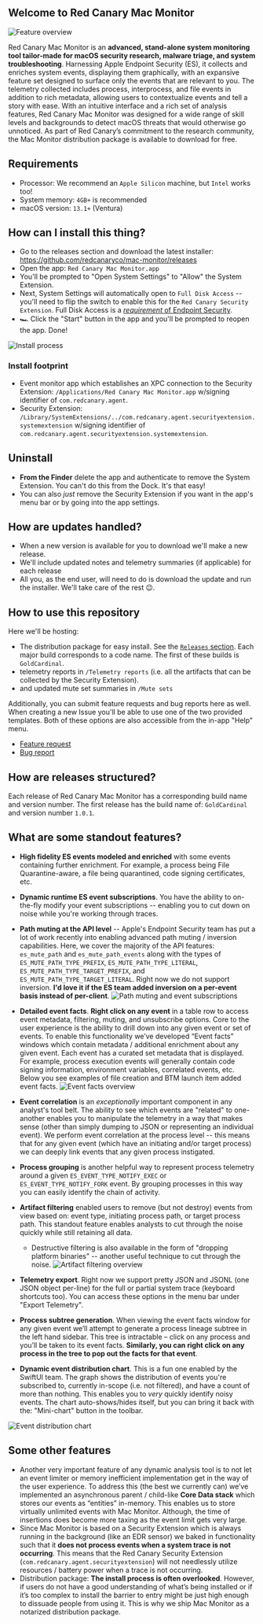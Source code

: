 ## Welcome to Red Canary Mac Monitor
![Feature overview](https://github.com/redcanaryco/mac-monitor/blob/main/Resources/FeatureSummary.png?raw=true)

Red Canary Mac Monitor is an **advanced, stand-alone system monitoring tool tailor-made for macOS security research, malware triage, and system troubleshooting**. Harnessing Apple Endpoint Security (ES), it collects and enriches system events, displaying them graphically, with an expansive feature set designed to surface only the events that are relevant to you. The telemetry collected includes process, interprocess, and file events in addition to rich metadata, allowing users to contextualize events and tell a story with ease. With an intuitive interface and a rich set of analysis features, Red Canary Mac Monitor was designed for a wide range of skill levels and backgrounds to detect macOS threats that would otherwise go unnoticed. As part of Red Canary’s commitment to the research community, the Mac Monitor distribution package is available to download for free.

## Requirements
- Processor: We recommend an `Apple Silicon` machine, but `Intel` works too!
- System memory: `4GB+` is recommended
- macOS version: `13.1+` (Ventura)

## How can I install this thing?
* Go to the releases section and download the latest installer: https://github.com/redcanaryco/mac-monitor/releases
* Open the app: `Red Canary Mac Monitor.app`
* You'll be prompted to "Open System Settings" to "Allow" the System Extension.
* Next, System Settings will automatically open to `Full Disk Access` -- you'll need to flip the switch to enable this for the `Red Canary Security Extension`. Full Disk Access is a [*requirement* of Endpoint Security](https://developer.apple.com/documentation/endpointsecurity/3259700-es_new_client#:~:text=The%20user%20does%20this%20in%20the%20Security%20and%20Privacy%20pane%20of%20System%20Preferences%2C%20by%20adding%20the%20app%20to%20Full%20Disk%20Access.).
* 🏎️ Click the "Start" button in the app and you'll be prompted to reopen the app. Done!

![Install process](https://github.com/redcanaryco/mac-monitor/blob/main/Resources/Install.png?raw=true)

### Install footprint
- Event monitor app which establishes an XPC connection to the Security Extension: `/Applications/Red Canary Mac Monitor.app` w/signing identifier of `com.redcanary.agent`.
- Security Extension: `/Library/SystemExtensions/../com.redcanary.agent.securityextension.systemextension` w/signing identifier of `com.redcanary.agent.securityextension.systemextension`.


## Uninstall
* **From the Finder** delete the app and authenticate to remove the System Extension. You can't do this from the Dock. It's that easy!
* You can also *just* remove the Security Extension if you want in the app's menu bar or by going into the app settings.


## How are updates handled?
* When a new version is available for you to download we'll make a new release.
* We'll include updated notes and telemetry summaries (if applicable) for each release
* All you, as the end user, will need to do is download the update and run the installer. We'll take care of the rest 😉.


## How to use this repository
Here we'll be hosting:
* The distribution package for easy install. See the [`Releases` section](https://github.com/redcanaryco/mac-monitor/releases/). Each major build corresponds to a code name. The first of these builds is `GoldCardinal`.
* telemetry reports in `/Telemetry reports` (i.e. all the artifacts that can be collected by the Security Extension).
* and updated mute set summaries in `/Mute sets`

Additionally, you can submit feature requests and bug reports here as well. When creating a new Issue you'll be able to use one of the two provided templates. Both of these options are also accessible from the in-app "Help" menu.
* [Feature request](https://github.com/redcanaryco/mac-monitor/issues/new?assignees=Brandon7CC&labels=rc-mac-feature-request&template=feature_request.md&title=)
* [Bug report](https://github.com/redcanaryco/mac-monitor/issues/new?assignees=Brandon7CC&labels=rc-mac-bug&template=bug_report.md&title=)


## How are releases structured?
Each release of Red Canary Mac Monitor has a corresponding build name and version number. The first release has the build name of: `GoldCardinal` and version number `1.0.1`.


## What are some standout features?
- **High fidelity ES events modeled and enriched** with some events containing further enrichment. For example, a process being File Quarantine-aware, a file being quarantined, code signing certificates, etc.
- **Dynamic runtime ES event subscriptions**. You have the ability to on-the-fly modify your event subscriptions -- enabling you to cut down on noise while you're working through traces.
- **Path muting at the API level** -- Apple's Endpoint Security team has put a lot of work recently into enabling advanced path muting / inversion capabilities. Here, we cover the majority of the API features: `es_mute_path` and `es_mute_path_events` along with the types of `ES_MUTE_PATH_TYPE_PREFIX`, `ES_MUTE_PATH_TYPE_LITERAL`, `ES_MUTE_PATH_TYPE_TARGET_PREFIX`, and `ES_MUTE_PATH_TYPE_TARGET_LITERAL`. Right now we do not support inversion. **I'd love it if the ES team added inversion on a per-event basis instead of per-client**.
![Path muting and event subscriptions](https://github.com/redcanaryco/mac-monitor/blob/main/Resources/MuteSubscriptionsOverview.png?raw=true)

- **Detailed event facts**. **Right click on any event** in a table row to access event metadata, filtering, muting, and unsubscribe options. Core to the user experience is the ability to drill down into any given event or set of events. To enable this functionality we’ve developed “Event facts” windows which contain metadata / additional enrichment about any given event. Each event has a curated set metadata that is displayed. For example, process execution events will generally contain code signing information, environment variables, correlated events, etc. Below you see examples of file creation and BTM launch item added event facts.
![Event facts overview](https://github.com/redcanaryco/mac-monitor/blob/main/Resources/EventFactsOverview.png?raw=true)

- **Event correlation** is an *exceptionally* important component in any analyst's tool belt. The ability to see which events are "related" to one-another enables you to manipulate the telemetry in a way that makes sense (other than simply dumping to JSON or representing an individual event). We perform event correlation at the process level -- this means that for any given event (which have an initiating and/or target process) we can deeply link events that any given process instigated. 
- **Process grouping** is another helpful way to represent process telemetry around a given `ES_EVENT_TYPE_NOTIFY_EXEC` or `ES_EVENT_TYPE_NOTIFY_FORK` event. By grouping processes in this way you can easily identify the chain of activity.
- **Artifact filtering** enabled users to remove (but not destroy) events from view based on: event type, initiating process path, or target process path. This standout feature enables analysts to cut through the noise quickly while still retaining all data.
  - Destructive filtering is also available in the form of "dropping platform binaries" -- another useful technique to cut through the noise.
![Artifact filtering overview](https://github.com/redcanaryco/mac-monitor/blob/main/Resources/ArtifactFilteringOverview.png?raw=true)

- **Telemetry export**. Right now we support pretty JSON and JSONL (one JSON object per-line) for the full or partial system trace (keyboard shortcuts too). You can access these options in the menu bar under "Export Telemetry".
- **Process subtree generation**. When viewing the event facts window for any given event we’ll attempt to generate a process lineage subtree in the left hand sidebar. This tree is intractable – click on any process and you’ll be taken to its event facts. **Similarly, you can right click on any process in the tree to pop out the facts for that event**.
- **Dynamic event distribution chart**. This is a fun one enabled by the SwiftUI team. The graph shows the distribution of events you're subscribed to, currently in-scope (i.e. not filtered), and have a count of more than nothing. This enables you to *very* quickly identify noisy events. The chart auto-shows/hides itself, but you can bring it back with the: "Mini-chart" button in the toolbar.

![Event distribution chart](https://github.com/redcanaryco/mac-monitor/blob/main/Resources/DistributionChart.png?raw=true)


## Some other features
- Another very important feature of any dynamic analysis tool is to not let an event limiter or memory inefficient implementation get in the way of the user experience. To address this (the best we currently can) we’ve implemented an asynchronous parent / child-like **Core Data stack** which stores our events as “entities” in-memory. This enables us to store virtually unlimited events with Mac Monitor. Although, the time of insertions does become more taxing as the event limit gets very large.  
- Since Mac Monitor is based on a Security Extension which is always running in the background (like an EDR sensor) we baked in functionality such that it **does not process events when a system trace is not occurring**. This means that the Red Canary Security Extension (`com.redcanary.agent.securityextension`) will not needlessly utilize resources / battery power when a trace is not occurring. 
- Distribution package: **The install process is often overlooked**. However, if users do not have a good understanding of what’s being installed or if it’s too complex to install the barrier to entry might be just high enough to dissuade people from using it. This is why we ship Mac Monitor as a notarized distribution package.
